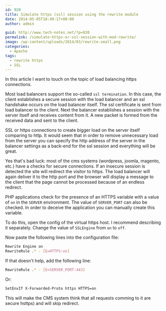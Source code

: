 ```yaml
---
id: 920
title: Simulate https (ssl) session using the rewrite module
date: 2014-05-05T18:49:17+00:00
author: admin

guid: http://www.tech-notes.net/?p=920
permalink: /simulate-https-or-ssl-session-with-mod-rewrite/
image: /wp-content/uploads/2014/03/rewrite-small.png
categories:
  - Apache
tags:
  - rewrite https
  - SSL
---
```

In this article I want to touch on the topic of load balancing https connections.

Most load balancers support the so-called `ssl termination`. In this case, the client establishes a secure session with the load balancer and an ssl handshake occurs on the load balancer itself. The ssl certificate is sent from load balancer to the client. Next the balancer establishes a session with the server itself and receives content from it. A new packet is formed from the received data and sent to the client.

SSL or https connections to create bigger load on the server itself comparing to http. It would seem that in order to remove unnecessary load from the server you can specify the http address of the server in the balancer settings as a back-end for the ssl session and everything will be great.

Yes that's bad luck: most of the cms systems (wordpress, joomla, magento, etc.) have a checks for secure connections. If an insecure session is detected the site will redirect the visitor to https. The load balancer will again deliver it to the http port and the browser will display a message to the client that the page cannot be processed because of an endless redirect.

PHP applications check for the presence of an HTTPS variable with a value of `on` in the `SERVER` environment. The value of `SERVER_PORT` can also be checked. In order to deceive the application you can manually create this variable.

To do this, open the config of the virtual https host. I recommend describing it separately.
Change the value of `SSLEngine` from ``on`` to ``off``.

Now paste the following lines into the configuration file:

```bash
Rewrite Engine on
RewriteRule .* - [E=HTTPS:on]
```

If that doesn't help, add the following line:
```bash
RewriteRule .* - [E=SERVER_PORT:443]
```

Or:
```bash
SetEnvIf X-Forwarded-Proto https HTTPS=on
```

This will make the CMS system think that all requests comming to it are secure hsttps) and will skip redirect.
